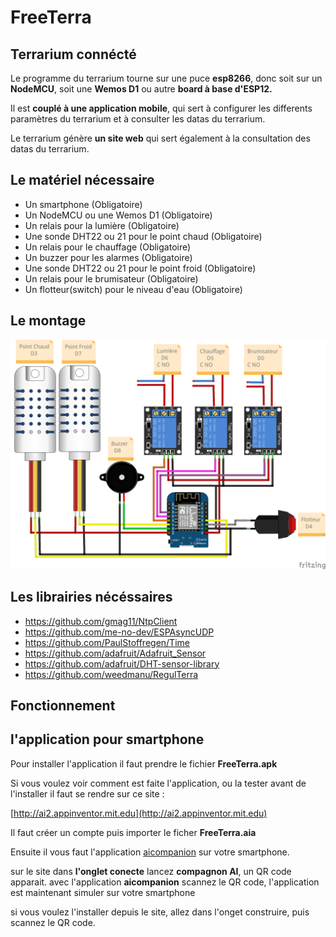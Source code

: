 # FreeTerra

## Terrarium connécté

Le programme du terrarium tourne sur une puce **esp8266**, donc soit sur un **NodeMCU**, soit une **Wemos D1** ou autre **board à base d'ESP12.**  

Il est **couplé à une application mobile**, qui sert à configurer les differents paramètres du terrarium et à consulter les datas du terrarium.  

Le terrarium génère **un site web** qui sert également à la consultation des datas du terrarium.  

## Le matériel nécessaire

- Un smartphone                                     (Obligatoire)
- Un NodeMCU ou une Wemos D1                        (Obligatoire)
- Un relais pour la lumière                         (Obligatoire)
- Une sonde DHT22 ou 21 pour le point chaud         (Obligatoire)
- Un relais pour le chauffage                       (Obligatoire)
- Un buzzer pour les alarmes                        (Obligatoire)
- Une sonde DHT22 ou 21 pour le point froid         (Obligatoire)
- Un relais pour le brumisateur                     (Obligatoire)
- Un flotteur(switch) pour le niveau d'eau          (Obligatoire)

## Le montage

![le montage](montage.png)

## Les librairies nécéssaires

- https://github.com/gmag11/NtpClient  
- https://github.com/me-no-dev/ESPAsyncUDP 
- https://github.com/PaulStoffregen/Time
- https://github.com/adafruit/Adafruit_Sensor
- https://github.com/adafruit/DHT-sensor-library
- https://github.com/weedmanu/RegulTerra

## Fonctionnement


## l'application pour smartphone

Pour installer l'application il faut prendre le fichier **FreeTerra.apk**

Si vous voulez voir comment est faite l'application, ou la tester avant de l'installer il faut se rendre sur ce site :    

[http://ai2.appinventor.mit.edu](http://ai2.appinventor.mit.edu)

Il faut créer un compte puis importer le ficher **FreeTerra.aia**

Ensuite il vous faut l'application [aicompanion](https://play.google.com/store/apps/details?id=edu.mit.appinventor.aicompanion3&hl=fr&gl=US&pli=1) sur votre smartphone.

sur le site dans **l'onglet conecte** lancez **compagnon AI**, un QR code apparait.
avec l'application **aicompanion** scannez le QR code, l'application est maintenant simuler sur votre smartphone

si vous voulez l'installer depuis le site, allez dans l'onget construire, puis scannez le QR code. 